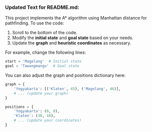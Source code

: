 ### Updated Text for README.md:

This project implements the A* algorithm using Manhattan distance for pathfinding. To use the code:

1. Scroll to the bottom of the code.
2. Modify the **initial state** and **goal state** based on your needs.
3. Update the **graph** and **heuristic coordinates** as necessary.

For example, change the following lines:

```python
start = 'Magelang'  # Initial state
goal = 'Tawangmangu'  # Goal state
```

You can also adjust the graph and positions dictionary here:

```python
graph = {
    'Yogyakarta': [('Klaten', 45), ('Magelang', 46)],
    # ... (update your graph)
}

positions = {
    'Yogyakarta': (0, 0),
    'Klaten': (30, 10),
    # ... (update your coordinates)
}
```
